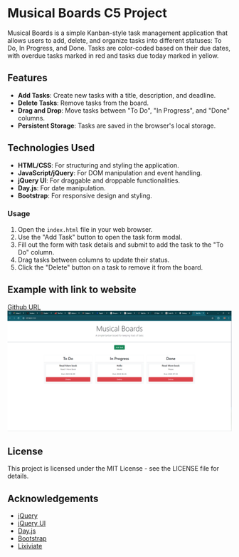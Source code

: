 # Musical Boards C5 Project

Musical Boards is a simple Kanban-style task management application that allows users to add, delete, and organize tasks into different statuses: To Do, In Progress, and Done. Tasks are color-coded based on their due dates, with overdue tasks marked in red and tasks due today marked in yellow.

## Features

- **Add Tasks**: Create new tasks with a title, description, and deadline.
- **Delete Tasks**: Remove tasks from the board.
- **Drag and Drop**: Move tasks between "To Do", "In Progress", and "Done" columns.
- **Persistent Storage**: Tasks are saved in the browser's local storage.

## Technologies Used

- **HTML/CSS**: For structuring and styling the application.
- **JavaScript/jQuery**: For DOM manipulation and event handling.
- **jQuery UI**: For draggable and droppable functionalities.
- **Day.js**: For date manipulation.
- **Bootstrap**: For responsive design and styling.

### Usage

1. Open the `index.html` file in your web browser.
2. Use the "Add Task" button to open the task form modal.
3. Fill out the form with task details and submit to add the task to the "To Do" column.
4. Drag tasks between columns to update their status.
5. Click the "Delete" button on a task to remove it from the board.

## Example with link to website
[Github URL](https://mountainmancodes.github.io/Musical-Board/)
![Example](./Develop/assets/images/Screenshot%202024-06-16%20153912.png)


## License

This project is licensed under the MIT License - see the LICENSE file for details.

## Acknowledgements

- [jQuery](https://jquery.com/)
- [jQuery UI](https://jqueryui.com/)
- [Day.js](https://day.js.org/)
- [Bootstrap](https://getbootstrap.com/)
- [Lixiviate](https://github.com/Lixiviate)
